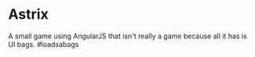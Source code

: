 # Astrix

A small game using AngularJS that isn't really a game because all it has is UI bags. #loadsabags
